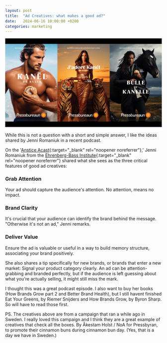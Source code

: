 ```yaml
---
layout: post
title:  "Ad Creatives: what makes a good ad?"
date:   2024-06-16 10:00:00 +0200
categories: marketing
---
```



![Good Ad Example](/assets/images/ads.jpeg)


While this is not a question with a short and simple answer, I like the ideas shared by Jenni Romaniuk in a recent podcast.

On the '[Anstice Acast](https://www.anstice.ca/post/a-cast-episode-29-memory-marketing-myths-category-entry-points-and-distinctive-assets-with-jenni-romaniuk){:target="_blank" rel="noopener noreferrer"},' Jenni Romaniuk from the [Ehrenberg-Bass Institute](https://marketingscience.info/){:target="_blank" rel="noopener noreferrer"} shared what she sees as the three critical features of good ad creatives:

### Grab Attention
Your ad should capture the audience's attention. No attention, means no impact.

### Brand Clarity
It's crucial that your audience can identify the brand behind the message. "Otherwise it's not an ad," Jenni remarks.

### Deliver Value
Ensure the ad is valuable or useful in a way to build memory structure, associating your brand positively.

She also shares a tip specifically for new brands, or brands that enter a new market: 
Signal your product category clearly. An ad can be attention-grabbing and branded perfectly, but if the audience is left guessing about what you're actually selling, it might still miss the mark.

I thought this was a great podcast episode. I also want to buy her books (How Brands Grow part 2 and Better Brand Health), but I still havent finished Eat Your Greens, by Riemer Snijders and How Brands Grow, by Byron Sharp. So will have to read those first. 


PS. The creatives above are from a campaign that ran a while ago in Sweden. I really loved this campaign and I think they are a great example of creatives that check all the boxes. By Åkestam Holst / NoA for Pressbyran, to promote their cinnamon buns during cinnamon bun day. (Yes, that is a day we have in Sweden.)